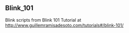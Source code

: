 ## Blink_101
Blink scripts from Blink 101 Tutorial at http://www.guillemramisadesoto.com/tutorials#/blink-101/
